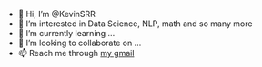 - 👋 Hi, I’m @KevinSRR
- 👀 I’m interested in Data Science, NLP, math and so many more
- 🌱 I’m currently learning ...
- 💞️ I’m looking to collaborate on ...
- 📫 Reach me through [my gmail](mailto:sizhezhou1896@gmail.com?subject=[From%20GitHub]%20)
<!---
KevinSRR/KevinSRR is a ✨ special ✨ repository because its `README.md` (this file) appears on your GitHub profile.
You can click the Preview link to take a look at your changes.
--->
